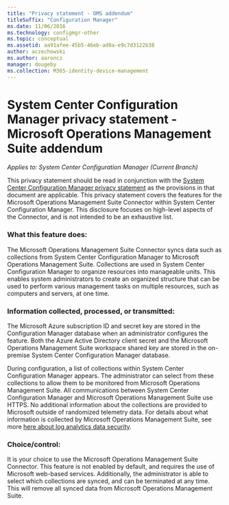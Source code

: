```yaml
---
title: "Privacy statement - OMS addendum"
titleSuffix: "Configuration Manager"
ms.date: 11/06/2016
ms.technology: configmgr-other
ms.topic: conceptual
ms.assetid: aa91afee-45b5-46eb-ad8a-e9c7d3122b38
author: aczechowski
ms.author: aaroncz
manager: dougeby
ms.collection: M365-identity-device-management
---
```

# System Center Configuration Manager privacy statement - Microsoft Operations Management Suite addendum

*Applies to: System Center Configuration Manager (Current Branch)*

This privacy statement should be read in conjunction with the [System Center Configuration Manager privacy statement](https://www.microsoft.com/en-us/privacystatement/SystemCenterConfigurationManager/Default.aspx) as the provisions in that document are applicable. This privacy statement covers the features for the Microsoft Operations Management Suite Connector within System Center Configuration Manager. This disclosure focuses on high-level aspects of the Connector, and is not intended to be an exhaustive list.

### **What this feature does:**
The Microsoft Operations Management Suite Connector syncs data such as collections from System Center Configuration Manager to Microsoft Operations Management Suite. Collections are used in System Center Configuration Manager to organize resources into manageable units. This enables system administrators to create an organized structure that can be used to perform various management tasks on multiple resources, such as computers and servers, at one time.

### Information collected, processed, or transmitted:
The Microsoft Azure subscription ID and secret key are stored in the Configuration Manager database when an administrator configures the feature. Both the Azure Active Directory client secret and the Microsoft Operations Management Suite workspace shared key are stored in the on-premise System Center Configuration Manager database.

During configuration, a list of collections within System Center Configuration Manager appears. The administrator can select from these collections to allow them to be monitored from Microsoft Operations Management Suite. All communications between System Center Configuration Manager and Microsoft Operations Management Suite use HTTPS. No additional information about the collections are provided to Microsoft outside of randomized telemetry data. For details about what information is collected by Microsoft Operations Management Suite, see more [here about log analytics data security](https://azure.microsoft.com/en-us/documentation/articles/log-analytics-security/).

### Choice/control:
It is your choice to use the Microsoft Operations Management Suite Connector. This feature is not enabled by default, and requires the use of Microsoft web-based services. Additionally, the administrator is able to select which collections are synced, and can be terminated at any time. This will remove all synced data from Microsoft Operations Management Suite.
